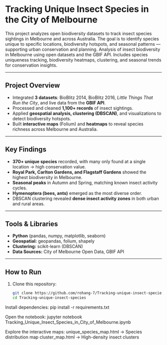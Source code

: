 #  Tracking Unique Insect Species in the City of Melbourne

This project analyzes open biodiversity datasets to track insect species sightings in Melbourne and across Australia. The goal is to identify species unique to specific locations, biodiversity hotspots, and seasonal patterns — supporting urban conservation and planning. Analysis of insect biodiversity in Melbourne using open datasets and the GBIF API. Includes species uniqueness tracking, biodiversity heatmaps, clustering, and seasonal trends for conservation insights.

---

## Project Overview
- Integrated **3 datasets**: BioBlitz 2014, BioBlitz 2016, *Little Things That Run the City*, and live data from the **GBIF API**.  
- Processed and cleaned **1,100+ records** of insect sightings.  
- Applied **geospatial analysis, clustering (DBSCAN)**, and visualizations to detect biodiversity hotspots.  
- Built **interactive maps** (Folium) and **heatmaps** to reveal species richness across Melbourne and Australia.  

---

## Key Findings
- **370+ unique species** recorded, with many only found at a single location → high conservation value.  
- **Royal Park, Carlton Gardens, and Flagstaff Gardens** showed the highest biodiversity in Melbourne.  
- **Seasonal peaks** in Autumn and Spring, matching known insect activity cycles.  
- **Hymenoptera (bees, ants)** emerged as the most diverse order.  
- DBSCAN clustering revealed **dense insect activity zones** in both urban and rural areas.  

---

## Tools & Libraries
- **Python** (pandas, numpy, matplotlib, seaborn)  
- **Geospatial:** geopandas, folium, shapely  
- **Clustering:** scikit-learn (DBSCAN)  
- **Data Sources:** City of Melbourne Open Data, GBIF API  

---

## How to Run
1. Clone this repository:
   ```bash
   git clone https://github.com/rohang-7/Tracking-unique-insect-species.git
   cd Tracking-unique-insect-species

Install dependencies:
pip install -r requirements.txt


Open the notebook:
jupyter notebook Tracking_Unique_Insect_Species_in_City_of_Melbourne.ipynb


Explore the interactive maps:
unique_species_map.html → Species distribution map
cluster_map.html → High-density insect clusters
